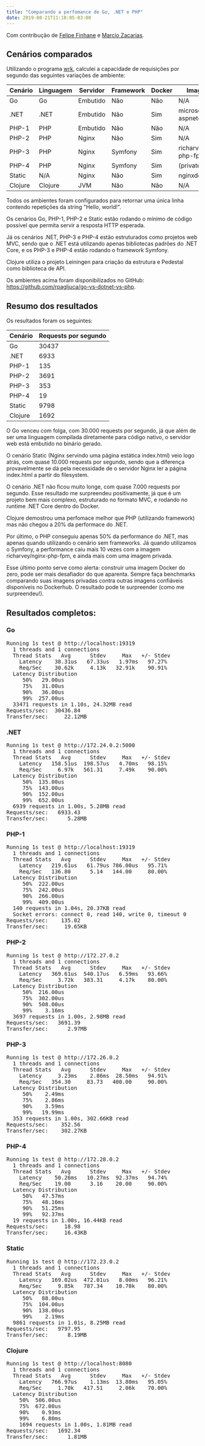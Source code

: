 ```yaml
---
title: "Comparando a perfomance de Go, .NET e PHP"
date: 2019-08-21T11:18:05-03:00
---
```


Com contribução de [Felipe Finhane](https://www.finhane.com) e [Marcio Zacarias](https://programaresimples.blogspot.com).

## Cenários comparados

Utilizando o programa [wrk](https://github.com/wg/wrk), calculei a capacidade de requisições por segundo das seguintes variações de ambiente:

| Cenário  | Linguagem | Servidor | Framework | Docker | Imagem Docker                              |
|----------|-----------|----------|-----------|--------|--------------------------------------------|
| Go       | Go        | Embutido | Não       | Não    | N/A                                        |
| .NET     | .NET      | Embutido | Não       | Sim    | microsoft/dotnet:2.2-aspnetcore-runtime    | 
| PHP-1    | PHP       | Embutido | Não       | Não    | N/A                                        |
| PHP-2    | PHP       | Nginx    | Não       | Sim    | N/A                                        |
| PHP-3    | PHP       | Nginx    | Symfony   | Sim    | richarvey/nginx-php-fpm                    |
| PHP-4    | PHP       | Nginx    | Symfony   | Sim    | (private)                                  |
| Static   | N/A       | Nginx    | Não       | Sim    | nginxdemos/hello                           |
| Clojure  | Clojure   | JVM      | Não       | Não    | N/A                                        |

Todos os ambientes foram configurados para retornar uma única linha contendo repetições da string "Hello, world!".

Os cenários Go, PHP-1, PHP-2 e Static estão rodando o mínimo de código possível que permita
servir a resposta HTTP esperada.

Já os cenários .NET, PHP-3 e PHP-4 estão estruturados como projetos web MVC, sendo que o .NET está utilizando
apenas bibliotecas padrões do .NET Core, e os PHP-3 e PHP-4 estão rodando o framework Symfony.

Clojure utiliza o projeto Leiningen para criação da estrutura e Pedestal como biblioteca de API.

Os ambientes acima foram disponibilizados no GitHub: https://github.com/rpagliuca/go-vs-dotnet-vs-php.  

## Resumo dos resultados

Os resultados foram os seguintes:

| Cenário  | Requests por segundo |
|----------|----------------------|
| Go       | 30437                |
| .NET     | 6933                 |
| PHP-1    | 135                  |
| PHP-2    | 3691                 |
| PHP-3    | 353                  |
| PHP-4    | 19                   |
| Static   | 9798                 |
| Clojure  | 1692                 |

O Go venceu com folga, com 30.000 requests por segundo, já que além de ser uma linguagem compilada diretamente
para código nativo, o servidor web
está embutido no binário gerado.

O cenário Static (Nginx servindo uma página estática index.html) veio logo atrás, com quase 10.000 requests por segundo,
sendo que a diferença provavelmente se dá pela necessidade de o servidor Nginx ler a página index.html a partir
do filesystem.

O cenário .NET não ficou muito longe, com quase 7.000 requests por segundo. Esse resultado me surpreendeu positivamente,
já que é um projeto bem mais complexo, estruturado no formato MVC, e rodando no runtime .NET Core dentro do Docker.

Clojure demostrou uma perfomace melhor que PHP (utilizando framework) mas não chegou a 20% da performace do .NET.

Por último, o PHP conseguiu apenas 50% da performance do .NET, mas apenas quando utilizando o cenário sem frameworks. Já quando
utilizamos o Symfony, a performance
caiu mais 10 vezes com a imagem richarvey/nginx-php-fpm, e ainda mais com uma imagem privada.

Esse último ponto serve como alerta: construir uma imagem Docker do zero, pode ser mais desafiador do que aparenta.
Sempre faça benchmarks comparando suas imagens privadas contra outras imagens confiáveis disponíveis no Dockerhub.
O resultado pode te surpreender (como me surpreendeu!).

## Resultados completos:

### Go
<pre>
Running 1s test @ http://localhost:19319
  1 threads and 1 connections
  Thread Stats   Avg      Stdev     Max   +/- Stdev
    Latency    38.31us   67.33us   1.97ms   97.27%
    Req/Sec    30.62k     4.13k   32.91k    90.91%
  Latency Distribution
     50%   29.00us
     75%   31.00us
     90%   36.00us
     99%  257.00us
  33471 requests in 1.10s, 24.32MB read
Requests/sec:  30436.84
Transfer/sec:     22.12MB
</pre>

### .NET

<pre>
Running 1s test @ http://172.24.0.2:5000
  1 threads and 1 connections
  Thread Stats   Avg      Stdev     Max   +/- Stdev
    Latency   158.51us  198.57us   4.70ms   98.15%
    Req/Sec     6.97k   561.31     7.49k    90.00%
  Latency Distribution
     50%  135.00us
     75%  143.00us
     90%  152.00us
     99%  652.00us
  6939 requests in 1.00s, 5.28MB read
Requests/sec:   6933.43
Transfer/sec:      5.28MB
</pre>

### PHP-1
<pre>
Running 1s test @ http://localhost:19319
  1 threads and 1 connections
  Thread Stats   Avg      Stdev     Max   +/- Stdev
    Latency   219.61us   61.79us 786.00us   95.71%
    Req/Sec   136.80      5.14   144.00     80.00%
  Latency Distribution
     50%  222.00us
     75%  242.00us
     90%  266.00us
     99%  409.00us
  140 requests in 1.04s, 20.37KB read
  Socket errors: connect 0, read 140, write 0, timeout 0
Requests/sec:    135.02
Transfer/sec:     19.65KB
</pre>

### PHP-2
<pre>
Running 1s test @ http://172.27.0.2
  1 threads and 1 connections
  Thread Stats   Avg      Stdev     Max   +/- Stdev
    Latency   369.61us  540.17us   6.59ms   93.66%
    Req/Sec     3.72k   383.31     4.17k    80.00%
  Latency Distribution
     50%  216.00us
     75%  302.00us
     90%  508.00us
     99%    3.16ms
  3697 requests in 1.00s, 2.98MB read
Requests/sec:   3691.39
Transfer/sec:      2.97MB
</pre>

### PHP-3
<pre>
Running 1s test @ http://172.26.0.2
  1 threads and 1 connections
  Thread Stats   Avg      Stdev     Max   +/- Stdev
    Latency     3.23ms    2.86ms  28.50ms   94.91%
    Req/Sec   354.30     83.73   400.00     90.00%
  Latency Distribution
     50%    2.49ms
     75%    2.86ms
     90%    3.59ms
     99%   19.99ms
  353 requests in 1.00s, 302.66KB read
Requests/sec:    352.56
Transfer/sec:    302.27KB
</pre>

### PHP-4
<pre>
Running 1s test @ http://172.28.0.2
  1 threads and 1 connections
  Thread Stats   Avg      Stdev     Max   +/- Stdev
    Latency    50.26ms   10.27ms  92.37ms   94.74%
    Req/Sec    19.00      3.16    20.00     90.00%
  Latency Distribution
     50%   47.57ms
     75%   48.16ms
     90%   51.25ms
     99%   92.37ms
  19 requests in 1.00s, 16.44KB read
Requests/sec:     18.98
Transfer/sec:     16.43KB
</pre>

### Static
<pre>
Running 1s test @ http://172.23.0.2
  1 threads and 1 connections
  Thread Stats   Avg      Stdev     Max   +/- Stdev
    Latency   169.02us  472.01us   8.00ms   96.21%
    Req/Sec     9.85k   787.34    10.70k    80.00%
  Latency Distribution
     50%   88.00us
     75%  104.00us
     90%  138.00us
     99%    2.19ms
  9861 requests in 1.01s, 8.25MB read
Requests/sec:   9797.95
Transfer/sec:      8.19MB
</pre>

### Clojure
<pre>
Running 1s test @ http://localhost:8080
  1 threads and 1 connections
  Thread Stats   Avg      Stdev     Max   +/- Stdev
    Latency   766.97us    1.13ms  13.80ms   95.05%
    Req/Sec     1.70k   417.51     2.06k    70.00%
  Latency Distribution
    50%  506.00us
    75%  672.00us
    90%    0.93ms
    99%    6.80ms
    1694 requests in 1.00s, 1.81MB read
Requests/sec:   1692.34
Transfer/sec:      1.81MB
</pre>
